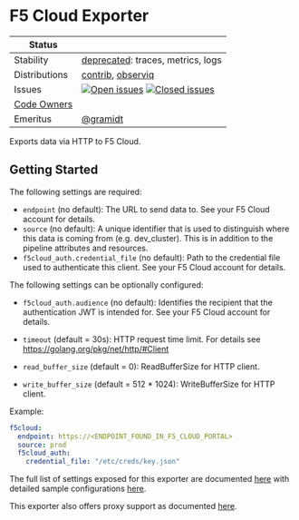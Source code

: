 # F5 Cloud Exporter

<!-- status autogenerated section -->
| Status        |           |
| ------------- |-----------|
| Stability     | [deprecated]: traces, metrics, logs   |
| Distributions | [contrib], [observiq] |
| Issues        | [![Open issues](https://img.shields.io/github/issues-search/open-telemetry/opentelemetry-collector-contrib?query=is%3Aissue%20is%3Aopen%20label%3Aexporter%2Ff5cloud%20&label=open&color=orange&logo=opentelemetry)](https://github.com/open-telemetry/opentelemetry-collector-contrib/issues?q=is%3Aopen+is%3Aissue+label%3Aexporter%2Ff5cloud) [![Closed issues](https://img.shields.io/github/issues-search/open-telemetry/opentelemetry-collector-contrib?query=is%3Aissue%20is%3Aclosed%20label%3Aexporter%2Ff5cloud%20&label=closed&color=blue&logo=opentelemetry)](https://github.com/open-telemetry/opentelemetry-collector-contrib/issues?q=is%3Aclosed+is%3Aissue+label%3Aexporter%2Ff5cloud) |
| [Code Owners](https://github.com/open-telemetry/opentelemetry-collector-contrib/blob/main/CONTRIBUTING.md#becoming-a-code-owner)    |  |
| Emeritus      | [@gramidt](https://www.github.com/gramidt) |

[deprecated]: https://github.com/open-telemetry/opentelemetry-collector#deprecated
[contrib]: https://github.com/open-telemetry/opentelemetry-collector-releases/tree/main/distributions/otelcol-contrib
[observiq]: https://github.com/observIQ/observiq-otel-collector
<!-- end autogenerated section -->

Exports data via HTTP to F5 Cloud.

## Getting Started

The following settings are required:

- `endpoint` (no default): The URL to send data to. See your F5 Cloud account for details.
- `source` (no default): A unique identifier that is used to distinguish where this data is coming from (e.g. dev_cluster). This is in 
  addition to the pipeline attributes and resources.
- `f5cloud_auth.credential_file` (no default): Path to the credential file used to authenticate this client. See your F5 
  Cloud account for details.

The following settings can be optionally configured:

- `f5cloud_auth.audience` (no default): Identifies the recipient that the authentication JWT is intended for. See your F5 Cloud 
  account for details.

- `timeout` (default = 30s): HTTP request time limit. For details see https://golang.org/pkg/net/http/#Client
- `read_buffer_size` (default = 0): ReadBufferSize for HTTP client.
- `write_buffer_size` (default = 512 * 1024): WriteBufferSize for HTTP client.

Example:

```yaml
f5cloud:
  endpoint: https://<ENDPOINT_FOUND_IN_F5_CLOUD_PORTAL>
  source: prod
  f5cloud_auth:
    credential_file: "/etc/creds/key.json"
```

The full list of settings exposed for this exporter are documented [here](./config.go) with detailed sample
configurations [here](./testdata/config.yaml).

This exporter also offers proxy support as documented 
[here](https://github.com/open-telemetry/opentelemetry-collector/tree/main/exporter#proxy-support).
